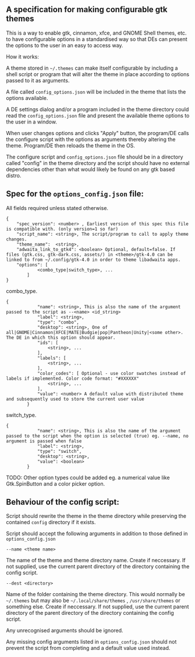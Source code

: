 ## A specification for making configurable gtk themes

This is a way to enable gtk, cinnamon, xfce, and GNOME Shell themes, etc. to have configurable options in a standardised way so that DEs can present the options to the user in an easy to access way.

How it works:

A theme stored in `~/.themes` can make itself configurable by including a shell script or program that will alter the theme in place according to options passed to it as arguments.

A file called `config_options.json` will be included in the theme that lists the options available.

A DE settings dialog and/or a program included in the theme directory could read the `config_options.json` file and present the available theme options to the user in a window.

When user changes options and clicks "Apply" button, the program/DE calls the configure script with the options as arguments thereby altering the theme. Program/DE then reloads the theme in the OS.

The configure script and `config_options.json` file should be in a directory called "config" in the theme directory and the script should have no external dependencies other than what would likely be found on any gtk based distro.

## Spec for the `options_config.json` file:

All fields required unless stated otherwise.
```
{
    "spec_version": <number> , Earliest version of this spec this file is compatible with. (only version=1 so far)
    "script_name": <string>, The script/program to call to apply theme changes.
    "theme_name":  <string>,
    "adwaita_link_to_gtk4": <boolean> Optional, default=false. If files (gtk.css, gtk-dark.css, assets/) in <theme>/gtk-4.0 can be linked to from ~/.config/gtk-4.0 in order to theme libadwaita apps.
    "options": [ 
            <combo_type|switch_type>, ...
        ]
}
```
combo_type. 
```
{
            "name": <string>, This is also the name of the argument passed to the script as --<name> <id_string>
            "label": <string>, 
            "type": "combo",
            "desktop": <string>, One of all|GNOME|Cinnamon|XFCE|MATE|Budgie|pop|Pantheon|Unity|<some other>. The DE in which this option should appear.
            "ids": [
                <string>, ...
            ],
            "labels": [
                <string>, ...
            ],
            "color_codes": [ Optional - use color swatches instead of labels if implemented. Color code format: "#XXXXXX"
                <string>, ...
            ],
            "value": <number> A default value with distributed theme and subsequently used to store the current user value
        }
```
switch_type.
```
{
            "name": <string>, This is also the name of the argument passed to the script when the option is selected (true) eg. --name, no argument is passed when false
            "label": <string>,
            "type": "switch",
            "desktop": <string>,
            "value": <boolean>
        }
```
TODO: Other option types could be added eg. a numerical value like Gtk.SpinButton and a color picker option.

## Behaviour of the config script:

Script should rewrite the theme in the theme directory while preserving the contained `config` directory if it exists.

Script should accept the following arguments in addition to those defined in `options_config.json`

`--name <theme name>`

The name of the theme and theme directory name. Create if neccessary. If not supplied, use the current parent directory of the directory containing the config script.

`--dest <directory>`

Name of the folder containing the theme directory. This would normally be `~/.themes` but may also be `~/.local/share/themes` , `/usr/share/themes` or something else. Create if neccessary. If not supplied, use the current parent directory of the parent directory of the directory containing the config script.

Any unrecognised arguments should be ignored.

Any missing config arguments listed in `options_config.json` should not prevent the script from completing and a default value used instead.
